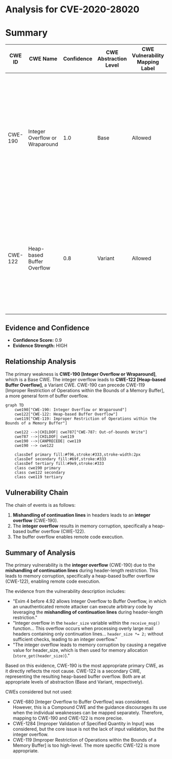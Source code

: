# Analysis for CVE-2020-28020

# Summary
| CWE ID | CWE Name | Confidence | CWE Abstraction Level | CWE Vulnerability Mapping Label | CWE-Vulnerability Mapping Notes |
|---|---|---|---|---|---|
| CWE-190 | Integer Overflow or Wraparound | 1.0 | Base | Allowed | Primary CWE. The product **performs a calculation that can produce an integer overflow** or wraparound when the logic assumes that the resulting value will always be larger than the original value. |
| CWE-122 | Heap-based Buffer Overflow | 0.8 | Variant | Allowed | Secondary CWE. The **integer overflow** caused a negative value to be used for memory allocation, which corrupted the heap, leading to a heap-based buffer overflow. |

## Evidence and Confidence

*   **Confidence Score:** 0.9
*   **Evidence Strength:** HIGH

## Relationship Analysis
The primary weakness is **CWE-190 [Integer Overflow or Wraparound]**, which is a Base CWE. The integer overflow leads to **CWE-122 [Heap-based Buffer Overflow]**, a Variant CWE. CWE-190 can precede CWE-119 [Improper Restriction of Operations within the Bounds of a Memory Buffer], a more general form of buffer overflow.

```mermaid
graph TD
    cwe190["CWE-190: Integer Overflow or Wraparound"]
    cwe122["CWE-122: Heap-based Buffer Overflow"]
    cwe119["CWE-119: Improper Restriction of Operations within the Bounds of a Memory Buffer"]

    cwe122 -->|CHILDOF| cwe787["CWE-787: Out-of-bounds Write"]
    cwe787 -->|CHILDOF| cwe119
    cwe190 -->|CANPRECEDE| cwe119
    cwe190 --> cwe122

    classDef primary fill:#f96,stroke:#333,stroke-width:2px
    classDef secondary fill:#69f,stroke:#333
    classDef tertiary fill:#9e9,stroke:#333
    class cwe190 primary
    class cwe122 secondary
    class cwe119 tertiary
```

## Vulnerability Chain
The chain of events is as follows:
1.  **Mishandling of continuation lines** in headers leads to an **integer overflow** (CWE-190).
2.  The **integer overflow** results in memory corruption, specifically a heap-based buffer overflow (CWE-122).
3.  The buffer overflow enables remote code execution.

## Summary of Analysis
The primary vulnerability is the **integer overflow** (CWE-190) due to the **mishandling of continuation lines** during header-length restriction. This leads to memory corruption, specifically a heap-based buffer overflow (CWE-122), enabling remote code execution.

The evidence from the vulnerability description includes:
*   "Exim 4 before 4.92 allows Integer Overflow to Buffer Overflow, in which an unauthenticated remote attacker can execute arbitrary code by leveraging the **mishandling of continuation lines** during header-length restriction."
*   "Integer overflow in the `header_size` variable within the `receive_msg()` function... This overflow occurs when processing overly large mail headers containing only continuation lines... `header_size *= 2;` without sufficient checks, leading to an integer overflow."
*   "The integer overflow leads to memory corruption by causing a negative value for header_size, which is then used for memory allocation (`store_get(header_size)`)."

Based on this evidence, CWE-190 is the most appropriate primary CWE, as it directly reflects the root cause. CWE-122 is a secondary CWE, representing the resulting heap-based buffer overflow. Both are at appropriate levels of abstraction (Base and Variant, respectively).

CWEs considered but not used:

*   CWE-680 [Integer Overflow to Buffer Overflow] was considered. However, this is a Compound CWE and the guidance discourages its use when the individual weaknesses can be mapped separately. Therefore, mapping to CWE-190 and CWE-122 is more precise.
*   CWE-1284 [Improper Validation of Specified Quantity in Input] was considered, but the core issue is not the lack of input validation, but the integer overflow.
*   CWE-119 [Improper Restriction of Operations within the Bounds of a Memory Buffer] is too high-level. The more specific CWE-122 is more appropriate.